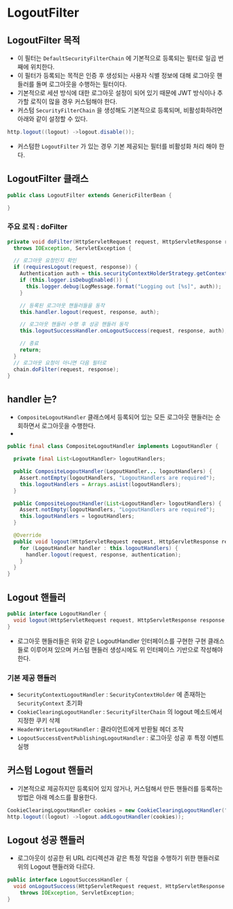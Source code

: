 # LogoutFilter

## LogoutFilter 목적

- 이 필터는 `DefaultSecurityFilterChain` 에 기본적으로 등록되는 필터로 일곱 번째에 위치한다.
- 이 필터가 등록되는 목적은 인증 후 생성되는 사용자 식별 정보에 대해 로그아웃 핸들러를 돌며 로그아웃을 수행하는 필터이다.
- 기본적으로 세션 방식에 대한 로그아웃 설정이 되어 있기 때문에 JWT 방식이나 추가할 로직이 많을 경우 커스텀해야 한다.
- 커스텀 `SecurityFilterChain` 을 생성해도 기본적으로 등록되며, 비활성화하려면 아래와 같이 설정할 수 있다.

```java
http.logout((logout) ->logout.disable());
```

- 커스텀한 `LogoutFilter` 가 있는 경우 기본 제공되는 필터를 비활성화 처리 해야 한다.

## LogoutFilter 클래스

```java
public class LogoutFilter extends GenericFilterBean {

}
```

### 주요 로직 : doFilter

```java
private void doFilter(HttpServletRequest request, HttpServletResponse response, FilterChain chain)
  throws IOException, ServletException {

  // 로그아웃 요청인지 확인
  if (requiresLogout(request, response)) {
    Authentication auth = this.securityContextHolderStrategy.getContext().getAuthentication();
    if (this.logger.isDebugEnabled()) {
      this.logger.debug(LogMessage.format("Logging out [%s]", auth));
    }

    // 등록된 로그아웃 핸들러들을 동작
    this.handler.logout(request, response, auth);

    // 로그아웃 핸들러 수행 후 성공 핸들러 동작
    this.logoutSuccessHandler.onLogoutSuccess(request, response, auth);

    // 종료
    return;
  }
  // 로그아웃 요청이 아니면 다음 필터로
  chain.doFilter(request, response);
}
```

## handler 는?

- `CompositeLogoutHandler` 클래스에서 등록되어 있는 모든 로그아웃 핸들러는 순회하면서 로그아웃을 수행한다.
- 

```java
public final class CompositeLogoutHandler implements LogoutHandler {

  private final List<LogoutHandler> logoutHandlers;

  public CompositeLogoutHandler(LogoutHandler... logoutHandlers) {
    Assert.notEmpty(logoutHandlers, "LogoutHandlers are required");
    this.logoutHandlers = Arrays.asList(logoutHandlers);
  }

  public CompositeLogoutHandler(List<LogoutHandler> logoutHandlers) {
    Assert.notEmpty(logoutHandlers, "LogoutHandlers are required");
    this.logoutHandlers = logoutHandlers;
  }

  @Override
  public void logout(HttpServletRequest request, HttpServletResponse response, Authentication authentication) {
    for (LogoutHandler handler : this.logoutHandlers) {
      handler.logout(request, response, authentication);
    }
  }
}
```

## Logout 핸들러

```java
public interface LogoutHandler {
  void logout(HttpServletRequest request, HttpServletResponse response, Authentication authentication);
}
```

- 로그아웃 핸들러들은 위와 같은 LogoutHandler 인터페이스를 구현한 구현 클래스들로 이루어져 있으며 커스텀 핸들러 생성시에도 위 인터페이스 기반으로 작성해야 한다.

 ### 기본 제공 핸들러

- `SecurityContextLogoutHandler` : `SecurityContextHolder` 에 존재하는 `SecurityContext` 초기화
- `CookieClearingLogoutHandler` : `SecurityFilterChain` 의 logout 메소드에서 지정한 쿠키 삭제
- `HeaderWriterLogoutHandler` : 클라이언트에게 반환될 헤더 조작
- `LogoutSuccessEventPublishingLogoutHandler` : 로그아웃 성공 후 특정 이벤트 실행

## 커스텀 Logout 핸들러

- 기본적으로 제공하지만 등록되어 있지 않거나, 커스텀해서 만든 핸들러를 등록하는 방법은 아래 메소드를 활용한다.

```java
CookieClearingLogoutHandler cookies = new CookieClearingLogoutHandler("our-custom-cookie");
http.logout((logout) ->logout.addLogoutHandler(cookies));
```

## Logout 성공 핸들러

- 로그아웃이 성공한 뒤 URL 리디렉션과 같은 특정 작업을 수행하기 위한 핸들러로 위의 Logout 핸들러와 다르다.

```java
public interface LogoutSuccessHandler {
  void onLogoutSuccess(HttpServletRequest request, HttpServletResponse response, Authentication authentication)
    throws IOException, ServletException;
}
```
